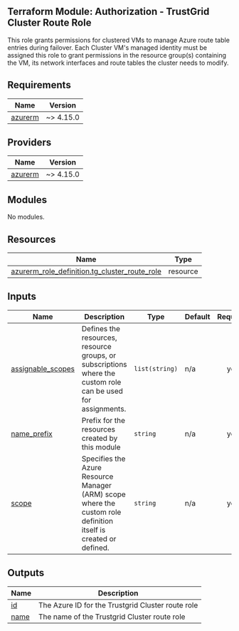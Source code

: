 ## Terraform Module: Authorization - TrustGrid Cluster Route Role
This role grants permissions for clustered VMs to manage Azure route table entries during failover. Each Cluster VM's managed identity must be assigned this role to grant permissions in the resource group(s) containing the VM, its network interfaces and route tables the cluster needs to modify.

<!-- BEGIN_TF_DOCS -->
## Requirements

| Name | Version |
|------|---------|
| <a name="requirement_azurerm"></a> [azurerm](#requirement\_azurerm) | ~> 4.15.0 |

## Providers

| Name | Version |
|------|---------|
| <a name="provider_azurerm"></a> [azurerm](#provider\_azurerm) | ~> 4.15.0 |

## Modules

No modules.

## Resources

| Name | Type |
|------|------|
| [azurerm_role_definition.tg_cluster_route_role](https://registry.terraform.io/providers/hashicorp/azurerm/latest/docs/resources/role_definition) | resource |

## Inputs

| Name | Description | Type | Default | Required |
|------|-------------|------|---------|:--------:|
| <a name="input_assignable_scopes"></a> [assignable\_scopes](#input\_assignable\_scopes) | Defines the resources, resource groups, or subscriptions where the custom role can be used for assignments. | `list(string)` | n/a | yes |
| <a name="input_name_prefix"></a> [name\_prefix](#input\_name\_prefix) | Prefix for the resources created by this module | `string` | n/a | yes |
| <a name="input_scope"></a> [scope](#input\_scope) | Specifies the Azure Resource Manager (ARM) scope where the custom role definition itself is created or defined. | `string` | n/a | yes |

## Outputs

| Name | Description |
|------|-------------|
| <a name="output_id"></a> [id](#output\_id) | The Azure ID for the Trustgrid Cluster route role |
| <a name="output_name"></a> [name](#output\_name) | The name of the Trustgrid Cluster route role |
<!-- END_TF_DOCS -->